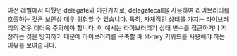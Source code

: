 이전 레벨에서 다뤘던 delegate와 마찬가지로, delegatecall을 사용하여 라이브러리를 호출하는 것은 보안상 매우 위험할 수 있습니다. 특히, 자체적인 상태를 가지는 라이브러리의 경우 더더욱 주의해야 합니다. 이 예시는 라이브러리가 상태 변수를 접근하거나 저장하는 것을 방지하기 때문에 라이브러리를 구축할 때  library 키워드를 사용해야 하는 이유를 보여줍니다. 
